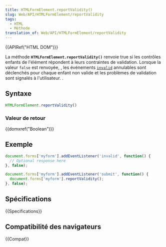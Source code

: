 ```yaml
---
title: HTMLFormElement.reportValidity()
slug: Web/API/HTMLFormElement/reportValidity
tags:
  - HTML
  - Méthode
translation_of: Web/API/HTMLFormElement/reportValidity
---
```

{{APIRef("HTML DOM")}}

La méthode  **`HTMLFormElement.reportValidity()`** renvoie true si les contrôles enfants de l'élément répondent à leurs contraintes de validation. Lorsque la valeur `false` est renvoyée, ,  les événements [`invalid`](/fr/docs/Web/Events/invalid) annulables sont déclenchés pour chaque enfant non valide et les problèmes de validation sont signalés à l'utilisateur. .

## Syntaxe

```js
HTMLFormElement.reportValidity()
```

### Valeur de retour

{{domxref("Boolean")}}

## Exemple

```js
document.forms['myform'].addEventListener('invalid', function() {
  // Optional response here
}, false);

document.forms['myform'].addEventListener('submit', function() {
  document.forms['myform'].reportValidity();
}, false);
```

## Spécifications

{{Specifications}}

## Compatibilité des navigateurs

{{Compat}}
